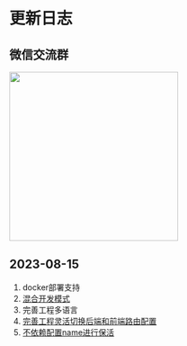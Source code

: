 # 更新日志

## 微信交流群

<img src="https://oss.lingyu.org.cn/api/v1/buckets/cdn/objects/download?preview=true&prefix=aW1hZ2VzL3d4LWdyb3VwLmpwZw==&version_id=null" style="height: 300px" />

## 2023-08-15 <Badge type="tip" text="0.0.19" />

1. docker部署支持
2. [混合开发模式](http://localhost:6678/guide/server.html#%E6%B7%B7%E5%90%88%E4%BD%BF%E7%94%A8)
3. 完善工程多语言
4. [完善工程灵活切换后端和前端路由配置](http://localhost:6678/guide/router-config.html#%E8%B7%AF%E7%94%B1%E8%8F%9C%E5%8D%95)
5. [不依赖配置name进行保活](http://localhost:6678/guide/router-config.html#%E4%BF%9D%E6%B4%BB%E5%8A%9F%E8%83%BD)<Badge type="danger" text="重大更新" />
